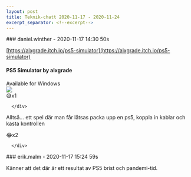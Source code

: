 ```yaml
---
layout: post
title: Teknik-chatt 2020-11-17 - 2020-11-24
excerpt_separator: <!--excerpt-->
---
```

<section class="message" markdown="1">
### daniel.winther - 2020-11-17 14:30 50s

[https://alxgrade.itch.io/ps5-simulator](https://alxgrade.itch.io/ps5-simulator)

<div class="attachment"><h4>PS5 Simulator by alxgrade</h4><div class="text">Available for Windows</div>
<a href="https://alxgrade.itch.io/ps5-simulator"><img src="https://img.itch.zone/aW1nLzQ2MDUzNDIucG5n/original/HAMFuD.png" fallback="PS5 Simulator by alxgrade"/></a></div>
    
<div class="reactionsDiv">
<div class="reactionDiv">
<span title="joakoles reacted this way." class="reactionSpan">
😅x1</span>
</div>
     
      </div>
    
Alltså… ett spel där man får låtsas packa upp en ps5, koppla in kablar och kasta kontrollen
<div class="reactionsDiv">
<div class="reactionDiv">
<span title=",  reacted this way." class="reactionSpan">
😂x2</span>
</div>
     
      </div>
    
</section>
<section class="message" markdown="1">
### erik.malm - 2020-11-17 15:24 59s

Känner att det där är ett resultat av PS5 brist och pandemi-tid.

<!--excerpt-->
</section>
